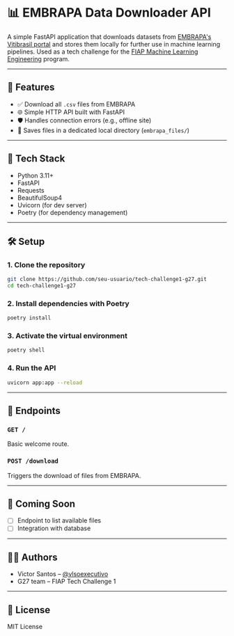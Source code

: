 # 📊 EMBRAPA Data Downloader API

A simple FastAPI application that downloads datasets from [EMBRAPA's Vitibrasil portal](http://vitibrasil.cnpuv.embrapa.br/download/) and stores them locally for further use in machine learning pipelines. Used as a tech challenge for the [FIAP Machine Learning Engineering](https://postech.fiap.com.br/curso/machine-learning-engineering/) program.

---

## 🚀 Features

- ✅ Download all `.csv` files from EMBRAPA
- 🌐 Simple HTTP API built with FastAPI
- 🛡️ Handles connection errors (e.g., offline site)
- 📂 Saves files in a dedicated local directory (`embrapa_files/`)

---

## 🧰 Tech Stack

- Python 3.11+
- FastAPI
- Requests
- BeautifulSoup4
- Uvicorn (for dev server)
- Poetry (for dependency management)

---

## 🛠️ Setup 

### 1. Clone the repository

```bash
git clone https://github.com/seu-usuario/tech-challenge1-g27.git
cd tech-challenge1-g27
```

### 2. Install dependencies with Poetry

```bash
poetry install
```

### 3. Activate the virtual environment

```bash
poetry shell
```

### 4. Run the API

```bash
uvicorn app:app --reload
```

---

## 📡 Endpoints

### `GET /`
Basic welcome route.

### `POST /download`
Triggers the download of files from EMBRAPA.

---

## 🧪 Coming Soon

- [ ] Endpoint to list available files  
- [ ] Integration with database

---

## 👨‍💻 Authors

- Victor Santos – [@vlsoexecutivo](mailto:vlsoexecutivo@gmail.com)
- G27 team – FIAP Tech Challenge 1

---

## 📄 License

MIT License
